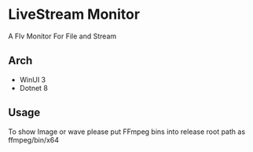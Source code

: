 # LiveStream Monitor
A Flv Monitor For File and Stream

## Arch
* WinUI 3
* Dotnet 8

## Usage
To show Image or wave please put FFmpeg bins into release root path as ffmpeg/bin/x64 
